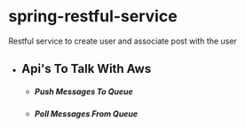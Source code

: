 # spring-restful-service
Restful service to create user and associate post with the user
* ## Api's To Talk With Aws
  * ##### Push Messages To Queue
  * ##### Poll Messages From Queue
